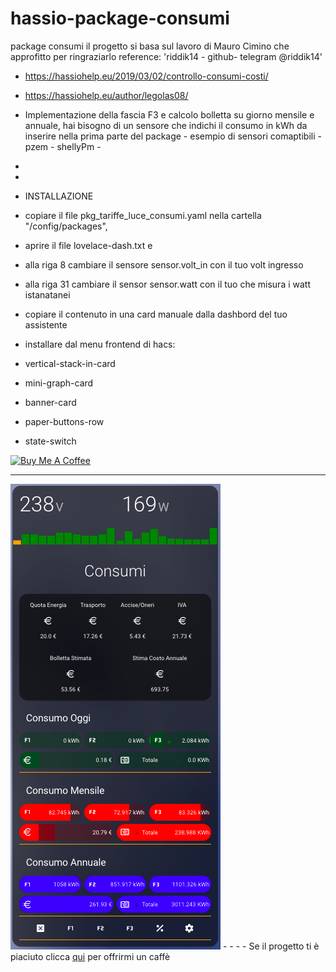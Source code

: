 # hassio-package-consumi
package consumi
il progetto si basa sul lavoro di Mauro Cimino che approfitto per ringraziarlo
reference: 'riddik14 - github- telegram @riddik14'
- https://hassiohelp.eu/2019/03/02/controllo-consumi-costi/

- https://hassiohelp.eu/author/legolas08/


- Implementazione della fascia F3 e calcolo bolletta su giorno mensile e annuale, hai bisogno di un sensore che indichi il consumo in kWh da inserire nella prima parte del package - esempio di sensori comaptibili - pzem - shellyPm -
-
-
- INSTALLAZIONE

- copiare il file pkg_tariffe_luce_consumi.yaml nella cartella "/config/packages", 
- aprire il file  lovelace-dash.txt e 

- alla riga 8 cambiare il sensore sensor.volt_in con il tuo volt ingresso
- alla riga 31 cambiare il sensor sensor.watt con il tuo che misura i watt istanatanei

- copiare il contenuto in una card manuale dalla dashbord del tuo assistente
- installare dal menu frontend di hacs:

- vertical-stack-in-card
- mini-graph-card
- banner-card
- paper-buttons-row
- state-switch




<a href="https://www.buymeacoffee.com/T1Pqksy" target="_blank"><img src="https://cdn.buymeacoffee.com/buttons/arial-black.png" alt="Buy Me A Coffee" style="height: 51px !important;width: 217px !important;" ></a>
_____________________________________________________________



<img src="https://github.com/riddik14/hassio-package-consumi/blob/main/image_.png">
-
-
-
- Se il progetto ti è piaciuto clicca <a href="https://www.paypal.me/DomenicoCeccarelli">qui</a> per offrirmi un caffè

